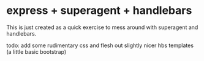 # express + superagent + handlebars
This is just created as a quick exercise to mess around with superagent and handlebars.

todo: add some rudimentary css and flesh out slightly nicer hbs templates (a little basic bootstrap)
